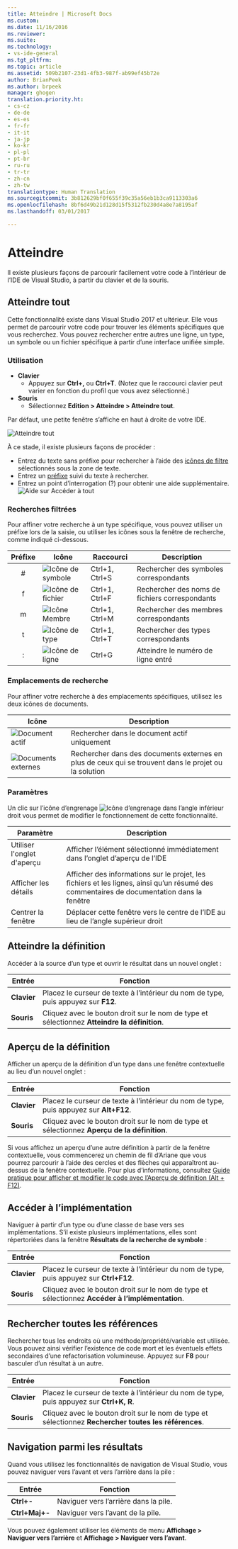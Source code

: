 ```yaml
---
title: Atteindre | Microsoft Docs
ms.custom: 
ms.date: 11/16/2016
ms.reviewer: 
ms.suite: 
ms.technology:
- vs-ide-general
ms.tgt_pltfrm: 
ms.topic: article
ms.assetid: 509b2107-23d1-4fb3-987f-ab99ef45b72e
author: BrianPeek
ms.author: brpeek
manager: ghogen
translation.priority.ht:
- cs-cz
- de-de
- es-es
- fr-fr
- it-it
- ja-jp
- ko-kr
- pl-pl
- pt-br
- ru-ru
- tr-tr
- zh-cn
- zh-tw
translationtype: Human Translation
ms.sourcegitcommit: 3b812629bf0f655f39c35a56eb1b3ca9113303a6
ms.openlocfilehash: 8bf6d49b21d128d15f5312fb230d4a8e7a8195af
ms.lasthandoff: 03/01/2017

---
```


# <a name="go-to"></a>Atteindre
Il existe plusieurs façons de parcourir facilement votre code à l’intérieur de l’IDE de Visual Studio, à partir du clavier et de la souris.

<!-- VERSIONLESS -->
## <a name="go-to-all"></a>Atteindre tout
Cette fonctionnalité existe dans Visual Studio 2017 et ultérieur.  Elle vous permet de parcourir votre code pour trouver les éléments spécifiques que vous recherchez.  Vous pouvez rechercher entre autres une ligne, un type, un symbole ou un fichier spécifique à partir d’une interface unifiée simple.

### <a name="how-to-use"></a>Utilisation
* **Clavier**
  * Appuyez sur **Ctrl+,** ou **Ctrl+T**.  (Notez que le raccourci clavier peut varier en fonction du profil que vous avez sélectionné.)
* **Souris**
  * Sélectionnez **Edition > Atteindre > Atteindre tout**.

Par défaut, une petite fenêtre s’affiche en haut à droite de votre IDE.

![Atteindre tout](~/docs/ide/media/gotoall.png)

À ce stade, il existe plusieurs façons de procéder :
* Entrez du texte sans préfixe pour rechercher à l’aide des [icônes de filtre](#filtered-searches) sélectionnés sous la zone de texte.
* Entrez un [préfixe](#filtered-searches) suivi du texte à rechercher.
* Entrez un point d’interrogation (?) pour obtenir une aide supplémentaire.
  ![Aide sur Accéder à tout](~/docs/ide/media/gotoall_help.png)

### <a name="filtered-searches"></a>Recherches filtrées
Pour affiner votre recherche à un type spécifique, vous pouvez utiliser un préfixe lors de la saisie, ou utiliser les icônes sous la fenêtre de recherche, comme indiqué ci-dessous.

Préfixe | Icône | Raccourci | Description
:----: | ---- | -------- | ---
#      | ![Icône de symbole](~/docs/ide/media/gotoall_symbolicon.png) | Ctrl+1, Ctrl+S | Rechercher des symboles correspondants
f      | ![Icône de fichier](~/docs/ide/media/gotoall_fileicon.png)     | Ctrl+1, Ctrl+F | Rechercher des noms de fichiers correspondants
m      | ![Icône Membre](~/docs/ide/media/gotoall_membericon.png) | Ctrl+1, Ctrl+M | Rechercher des membres correspondants
t      | ![Icône de type](~/docs/ide/media/gotoall_typeicon.png)     | Ctrl+1, Ctrl+T | Rechercher des types correspondants
:      | ![Icône de ligne](~/docs/ide/media/gotoall_lineicon.png)     | Ctrl+G         | Atteindre le numéro de ligne entré

### <a name="search-locations"></a>Emplacements de recherche
Pour affiner votre recherche à des emplacements spécifiques, utilisez les deux icônes de documents.

Icône | Description
---- | ---
![Document actif](~/docs/ide/media/gotoall_currentdocument.png) | Rechercher dans le document actif uniquement
![Documents externes](~/docs/ide/media/gotoall_external.png) | Rechercher dans des documents externes en plus de ceux qui se trouvent dans le projet ou la solution

### <a name="settings"></a>Paramètres
Un clic sur l’icône d’engrenage ![Icône d’engrenage](~/docs/ide/media/gotoall_gear.png) dans l’angle inférieur droit vous permet de modifier le fonctionnement de cette fonctionnalité.

Paramètre | Description
------- | ---
Utiliser l'onglet d'aperçu | Afficher l’élément sélectionné immédiatement dans l’onglet d’aperçu de l’IDE
Afficher les détails    | Afficher des informations sur le projet, les fichiers et les lignes, ainsi qu’un résumé des commentaires de documentation dans la fenêtre
Centrer la fenêtre   | Déplacer cette fenêtre vers le centre de l’IDE au lieu de l’angle supérieur droit
<!-- END VERSIONLESS -->

## <a name="go-to-definition"></a>Atteindre la définition
Accéder à la source d’un type et ouvrir le résultat dans un nouvel onglet :

Entrée        | Fonction 
------------ | ---
**Clavier** | Placez le curseur de texte à l’intérieur du nom de type, puis appuyez sur **F12**.
**Souris**    | Cliquez avec le bouton droit sur le nom de type et sélectionnez **Atteindre la définition**.

## <a name="peek-definition"></a>Aperçu de la définition
Afficher un aperçu de la définition d’un type dans une fenêtre contextuelle au lieu d’un nouvel onglet :

Entrée        | Fonction 
------------ | ---
**Clavier** | Placez le curseur de texte à l’intérieur du nom de type, puis appuyez sur **Alt+F12**.
**Souris**    | Cliquez avec le bouton droit sur le nom de type et sélectionnez **Aperçu de la définition**.

Si vous affichez un aperçu d’une autre définition à partir de la fenêtre contextuelle, vous commencerez un chemin de fil d’Ariane que vous pourrez parcourir à l’aide des cercles et des flèches qui apparaîtront au-dessus de la fenêtre contextuelle.  Pour plus d’informations, consultez [Guide pratique pour afficher et modifier le code avec l’Aperçu de définition (Alt + F12)](how-to-view-and-edit-code-by-using-peek-definition-alt-plus-f12.md).

## <a name="go-to-implementation"></a>Accéder à l’implémentation
Naviguer à partir d’un type ou d’une classe de base vers ses implémentations.  S’il existe plusieurs implémentations, elles sont répertoriées dans la fenêtre **Résultats de la recherche de symbole** :

Entrée        | Fonction 
------------ | ---
**Clavier** | Placez le curseur de texte à l’intérieur du nom de type, puis appuyez sur **Ctrl+F12**.
**Souris**    | Cliquez avec le bouton droit sur le nom de type et sélectionnez **Accéder à l’implémentation**.

## <a name="find-all-references"></a>Rechercher toutes les références
Rechercher tous les endroits où une méthode/propriété/variable est utilisée.  Vous pouvez ainsi vérifier l’existence de code mort et les éventuels effets secondaires d’une refactorisation volumineuse.  Appuyez sur **F8** pour basculer d’un résultat à un autre.

Entrée        | Fonction 
------------ | ---
**Clavier** | Placez le curseur de texte à l’intérieur du nom de type, puis appuyez sur **Ctrl+K, R**.
**Souris**    | Cliquez avec le bouton droit sur le nom de type et sélectionnez **Rechercher toutes les références**.

## <a name="navigating-results"></a>Navigation parmi les résultats
Quand vous utilisez les fonctionnalités de navigation de Visual Studio, vous pouvez naviguer vers l’avant et vers l’arrière dans la pile :

Entrée        | Fonction 
------------ | ---
**Ctrl+-**          | Naviguer vers l’arrière dans la pile.
**Ctrl+Maj+-**    | Naviguer vers l’avant de la pile.

Vous pouvez également utiliser les éléments de menu **Affichage > Naviguer vers l’arrière** et **Affichage > Naviguer vers l’avant**.
